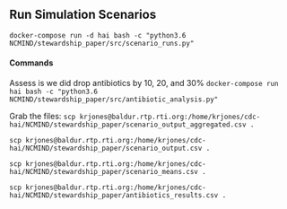 ## Run Simulation Scenarios

`docker-compose run -d hai bash -c "python3.6 NCMIND/stewardship_paper/src/scenario_runs.py"`

#### Commands

Assess is we did drop antibiotics by 10, 20, and 30%
`docker-compose run  hai bash -c "python3.6 NCMIND/stewardship_paper/src/antibiotic_analysis.py"`

Grab the files:
`scp krjones@baldur.rtp.rti.org:/home/krjones/cdc-hai/NCMIND/stewardship_paper/scenario_output_aggregated.csv .`

`scp krjones@baldur.rtp.rti.org:/home/krjones/cdc-hai/NCMIND/stewardship_paper/scenario_output.csv .`

`scp krjones@baldur.rtp.rti.org:/home/krjones/cdc-hai/NCMIND/stewardship_paper/scenario_means.csv .`

`scp krjones@baldur.rtp.rti.org:/home/krjones/cdc-hai/NCMIND/stewardship_paper/antibiotics_results.csv .`

